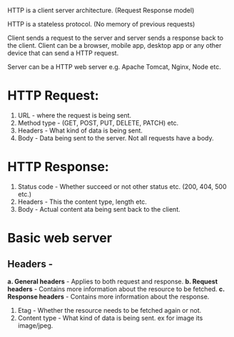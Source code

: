 HTTP is a client server architecture. (Request Response model)

HTTP is a stateless protocol. (No memory of previous requests)

Client sends a request to the server and server sends a response back to the client.
Client can be a browser, mobile app, desktop app or any other device that can send a HTTP request.

Server can be a HTTP web server e.g. Apache Tomcat, Nginx, Node etc.

# HTTP Request:

1. URL - where the request is being sent.
2. Method type - (GET, POST, PUT, DELETE, PATCH) etc.
3. Headers - What kind of data is being sent.
4. Body - Data being sent to the server. Not all requests have a body.

# HTTP Response:

1. Status code - Whether succeed or not other status etc. (200, 404, 500 etc.)
2. Headers - This the content type, length etc.
3. Body - Actual content ata being sent back to the client.

# Basic web server

## Headers -

**a. General headers** - Applies to both request and response.
**b. Request headers** - Contains more information about the resource to be fetched.
**c. Response headers** - Contains more information about the response.

1. Etag - Whether the resource needs to be fetched again or not.
2. Content type - What kind of data is being sent. ex for image its image/jpeg.
